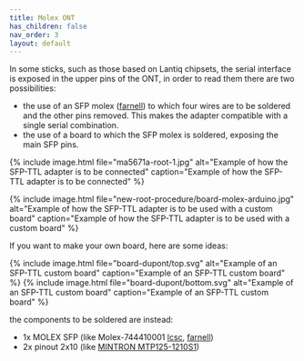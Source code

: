 ```yaml
---
title: Molex ONT
has_children: false
nav_order: 3
layout: default
---
```


In some sticks, such as those based on Lantiq chipsets, the serial interface is exposed in the upper pins of the ONT, in order to read them there are two possibilities:
- the use of an SFP molex ([farnell](https://it.farnell.com/en-IT/molex/74441-0001/connector-sfp-rcpt-20pos-smt/dp/2112385)) to which four wires are to be soldered and the other pins removed. This makes the adapter compatible with a single serial combination.
- the use of a board to which the SFP molex is soldered, exposing the main SFP pins.

{% include image.html file="ma5671a-root-1.jpg"  alt="Example of how the SFP-TTL adapter is to be connected" caption="Example of how the SFP-TTL adapter is to be connected" %}

{% include image.html file="new-root-procedure/board-molex-arduino.jpg"  alt="Example of how the SFP-TTL adapter is to be used with a custom board" caption="Example of how the SFP-TTL adapter is to be used with a custom board" %}

If you want to make your own board, here are some ideas:

{% include image.html file="board-dupont/top.svg"  alt="Example of an SFP-TTL custom board" caption="Example of an SFP-TTL custom board" %}
{% include image.html file="board-dupont/bottom.svg"  alt="Example of an SFP-TTL custom board" caption="Example of an SFP-TTL custom board" %}

the components to be soldered are instead:
- 1x MOLEX SFP (like Molex-744410001 [lcsc](https://www.lcsc.com/product-detail/Card-Edge-Connectors_MOLEX-744410001_C277615.html), [farnell](https://it.farnell.com/en-IT/molex/74441-0001/connector-sfp-rcpt-20pos-smt/dp/2112385))
- 2x pinout 2x10 (like [MINTRON MTP125-1210S1](https://www.lcsc.com/product-detail/Pin-Header-Female-Header_MINTRON-MTP125-1210S1_C358699.html))